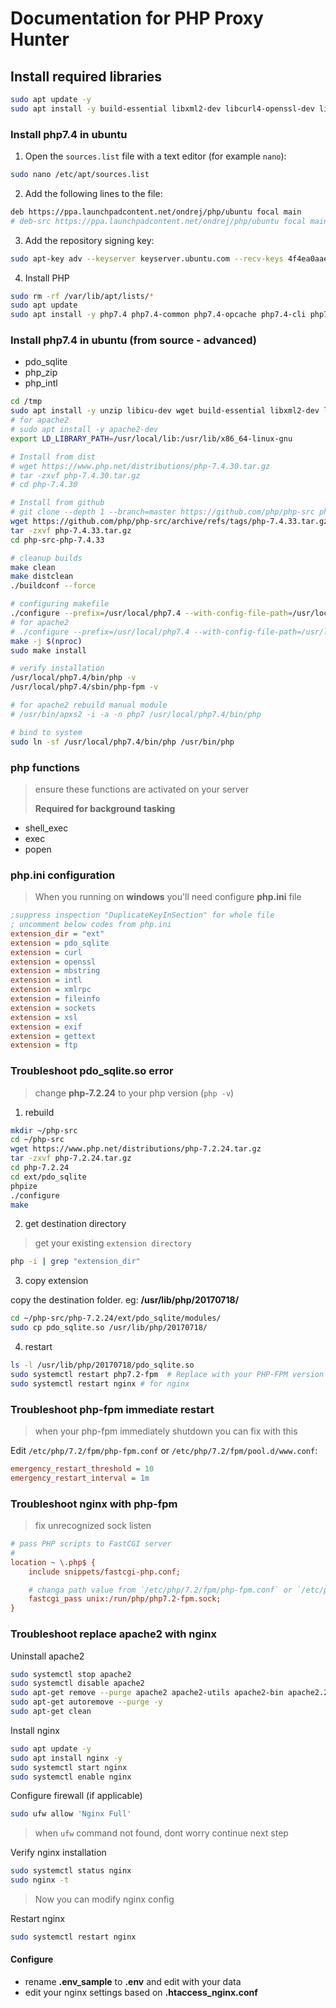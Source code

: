 # Documentation for PHP Proxy Hunter

## Install required libraries

```bash
sudo apt update -y
sudo apt install -y build-essential libxml2-dev libcurl4-openssl-dev libjpeg-dev libpng-dev libmcrypt-dev libmysqlclient-dev libfreetype6-dev libicu-dev libxpm-dev libjpeg8-dev libpng16-16 libzip-dev libssl-dev pkg-config libonig-dev libpspell-dev perl curl wget
```

### Install php7.4 in ubuntu

1.  Open the `sources.list` file with a text editor (for example `nano`):

```bash
sudo nano /etc/apt/sources.list
```

2.  Add the following lines to the file:

```bash
deb https://ppa.launchpadcontent.net/ondrej/php/ubuntu focal main
# deb-src https://ppa.launchpadcontent.net/ondrej/php/ubuntu focal main
```

3.  Add the repository signing key:

```bash
sudo apt-key adv --keyserver keyserver.ubuntu.com --recv-keys 4f4ea0aae5267a6c
```
4. Install PHP

```bash
sudo rm -rf /var/lib/apt/lists/*
sudo apt update
sudo apt install -y php7.4 php7.4-common php7.4-opcache php7.4-cli php7.4-gd php7.4-curl php7.3-mysql php7.4-sqlite3
```

### Install php7.4 in ubuntu (from source - advanced)

- pdo_sqlite
- php_zip
- php_intl

```bash
cd /tmp
sudo apt install -y unzip libicu-dev wget build-essential libxml2-dev libssl-dev libcurl4-openssl-dev libpng-dev libjpeg-dev libfreetype6-dev libzip-dev libonig-dev libsqlite3-dev libbz2-dev libreadline-dev pkg-config autoconf bison re2c zlib1g-dev libxslt1-dev libwebp-dev libpq-dev libsodium-dev
# for apache2
# sudo apt install -y apache2-dev
export LD_LIBRARY_PATH=/usr/local/lib:/usr/lib/x86_64-linux-gnu

# Install from dist
# wget https://www.php.net/distributions/php-7.4.30.tar.gz
# tar -zxvf php-7.4.30.tar.gz
# cd php-7.4.30

# Install from github
# git clone --depth 1 --branch=master https://github.com/php/php-src php-src
wget https://github.com/php/php-src/archive/refs/tags/php-7.4.33.tar.gz
tar -zxvf php-7.4.33.tar.gz
cd php-src-php-7.4.33

# cleanup builds
make clean
make distclean
./buildconf --force

# configuring makefile
./configure --prefix=/usr/local/php7.4 --with-config-file-path=/usr/local/php7.4/etc --enable-bcmath --enable-calendar --enable-exif --enable-ftp=shared --enable-intl --enable-mbstring --enable-soap --enable-sockets --enable-sysvmsg --enable-sysvsem --enable-sysvshm --with-curl --with-libdir=/lib/x86_64-linux-gnu --with-mysqli --with-openssl --with-pdo-mysql --with-pdo-sqlite --with-sqlite3 --with-readline --with-libxml --with-zlib --with-sodium --with-zip --with-bz2 --enable-fpm
# for apache2
# ./configure --prefix=/usr/local/php7.4 --with-config-file-path=/usr/local/php7.4/etc --enable-bcmath --enable-calendar --enable-exif --enable-ftp=shared --enable-intl --enable-mbstring --enable-soap --enable-sockets --enable-sysvmsg --enable-sysvsem --enable-sysvshm --with-curl --with-libdir=/lib/x86_64-linux-gnu --with-mysqli --with-openssl --with-pdo-mysql --with-pdo-sqlite --with-sqlite3 --with-readline --with-libxml --with-zlib --with-sodium --with-zip --with-bz2 --with-apxs2=/usr/bin/apxs
make -j $(nproc)
sudo make install

# verify installation
/usr/local/php7.4/bin/php -v
/usr/local/php7.4/sbin/php-fpm -v

# for apache2 rebuild manual module
# /usr/bin/apxs2 -i -a -n php7 /usr/local/php7.4/bin/php

# bind to system
sudo ln -sf /usr/local/php7.4/bin/php /usr/bin/php
```

### php functions

> ensure these functions are activated on your server
>
> **Required for background tasking**

- shell_exec
- exec
- popen

### php.ini configuration

> When you running on **windows** you'll need configure **php.ini** file

```ini
;suppress inspection "DuplicateKeyInSection" for whole file
; uncomment below codes from php.ini
extension_dir = "ext"
extension = pdo_sqlite
extension = curl
extension = openssl
extension = mbstring
extension = intl
extension = xmlrpc
extension = fileinfo
extension = sockets
extension = xsl
extension = exif
extension = gettext
extension = ftp
```

### Troubleshoot pdo_sqlite.so error

> change **php-7.2.24** to your php version (`php -v`)

1. rebuild

```bash
mkdir ~/php-src
cd ~/php-src
wget https://www.php.net/distributions/php-7.2.24.tar.gz
tar -zxvf php-7.2.24.tar.gz
cd php-7.2.24
cd ext/pdo_sqlite
phpize
./configure
make
```

2. get destination directory

> get your existing `extension directory`

```bash
php -i | grep "extension_dir"
```

3. copy extension

copy the destination folder. eg: **/usr/lib/php/20170718/**

```bash
cd ~/php-src/php-7.2.24/ext/pdo_sqlite/modules/
sudo cp pdo_sqlite.so /usr/lib/php/20170718/
```

4. restart

```bash
ls -l /usr/lib/php/20170718/pdo_sqlite.so
sudo systemctl restart php7.2-fpm  # Replace with your PHP-FPM version
sudo systemctl restart nginx # for nginx
```

### Troubleshoot php-fpm immediate restart

> when your php-fpm immediately shutdown you can fix with this

Edit `/etc/php/7.2/fpm/php-fpm.conf` or `/etc/php/7.2/fpm/pool.d/www.conf`:

```ini
emergency_restart_threshold = 10
emergency_restart_interval = 1m
```

### Troubleshoot nginx with php-fpm

> fix unrecognized sock listen

```ini
# pass PHP scripts to FastCGI server
#
location ~ \.php$ {
    include snippets/fastcgi-php.conf;

    # changa path value from `/etc/php/7.2/fpm/php-fpm.conf` or `/etc/php/7.2/fpm/pool.d/www.conf`
    fastcgi_pass unix:/run/php/php7.2-fpm.sock;
}
```

### Troubleshoot replace apache2 with nginx

Uninstall apache2

```bash
sudo systemctl stop apache2
sudo systemctl disable apache2
sudo apt-get remove --purge apache2 apache2-utils apache2-bin apache2.2-common apache2-dev -y
sudo apt-get autoremove --purge -y
sudo apt-get clean
```

Install nginx

```bash
sudo apt update -y
sudo apt install nginx -y
sudo systemctl start nginx
sudo systemctl enable nginx
```

Configure firewall (if applicable)

```bash
sudo ufw allow 'Nginx Full'
```

> when `ufw` command not found, dont worry continue next step

Verify nginx installation

```bash
sudo systemctl status nginx
sudo nginx -t
```

> Now you can modify nginx config

Restart nginx

```bash
sudo systemctl restart nginx
```

#### Configure

- rename **.env_sample** to **.env** and edit with your data
- edit your nginx settings based on **.htaccess_nginx.conf**
